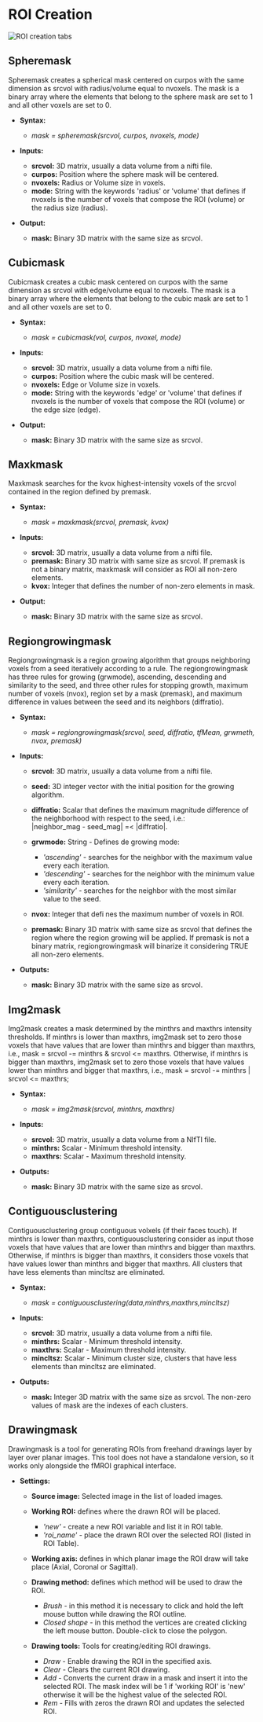 ROI Creation
============

![ROI creation tabs](img/roi_tabs.png)

Spheremask
----------

Spheremask creates a spherical mask centered on curpos with the same dimension as srcvol with radius/volume equal to nvoxels. The mask is a binary array where the elements that belong to the sphere mask are set to 1 and all other voxels are set to 0.
 
- **Syntax:**

    - *mask = spheremask(srcvol, curpos, nvoxels, mode)*

 
- **Inputs:**

    - **srcvol:** 3D matrix, usually a data volume from a nifti file.<br>
    - **curpos:** Position where the sphere mask will be centered.<br>
    - **nvoxels:** Radius or Volume size in voxels.<br>
    - **mode:** String with the keywords 'radius' or 'volume' that defines if nvoxels is the number of voxels that compose the ROI (volume) or the radius size (radius).<br>

- **Output:**

    - **mask:** Binary 3D matrix with the same size as srcvol. 
 



Cubicmask
----------

Cubicmask creates a cubic mask centered on curpos with the same dimension as srcvol with edge/volume equal to nvoxels. The mask is a binary array where the elements that belong to the cubic mask are set to 1 and all other voxels are set to 0.
 
- **Syntax:**

    - *mask = cubicmask(vol, curpos, nvoxel, mode)*
 
- **Inputs:**

    - **srcvol:** 3D matrix, usually a data volume from a nifti file.<br>
    - **curpos:** Position where the cubic mask will be centered.<br>
    - **nvoxels:** Edge or Volume size in voxels.<br>
    - **mode:** String with the keywords 'edge' or 'volume' that defines if nvoxels is the number of voxels that compose the ROI (volume) or the edge size (edge).<br>

- **Output:**

    - **mask:** Binary 3D matrix with the same size as srcvol.<br>


Maxkmask
--------

Maxkmask searches for the kvox highest-intensity voxels of the srcvol contained in the region defined by premask. 

- **Syntax:**

    - *mask = maxkmask(srcvol, premask, kvox)*

- **Inputs:**

    - **srcvol:** 3D matrix, usually a data volume from a nifti file.<br>
    - **premask:** Binary 3D matrix with same size as srcvol. If premask is not a binary matrix, maxkmask will consider as ROI all non-zero elements.<br>
    - **kvox:** Integer that defines the number of non-zero elements in mask.<br>

- **Output:**

    - **mask:** Binary 3D matrix with the same size as srcvol.<br>


Regiongrowingmask
-----------------

Regiongrowingmask is a region growing algorithm that groups neighboring voxels from a seed iteratively according to a rule. The regiongrowingmask has three rules for growing (grwmode), ascending, descending and similarity to the seed, and three other rules for stopping growth, maximum number of voxels (nvox), region set by a mask (premask), and 
maximum difference in values between the seed and its neighbors (diffratio).

- **Syntax:**

    - *mask = regiongrowingmask(srcvol, seed, diffratio, tfMean, grwmeth, nvox, premask)*<br>

- **Inputs:**

    - **srcvol:** 3D matrix, usually a data volume from a nifti file.<br>
    - **seed:** 3D integer vector with the initial position for the growing algorithm.<br>
    - **diffratio:** Scalar that defines the maximum magnitude difference of the neighborhood with respect to the seed, i.e.:<br>
    \|neighbor_mag - seed_mag\| =< \|diffratio\|.<br>
    - **grwmode:** String - Defines de growing mode:
        - *'ascending'* - searches for the neighbor with the maximum value every each iteration.<br>
        - *'descending'* - searches for the neighbor with the minimum value every each iteration.<br>
        - *'similarity'* - searches for the neighbor with the most similar value to the seed.<br>

    - **nvox:** Integer that defi   nes the maximum number of voxels in ROI.<br>
    - **premask:** Binary 3D matrix with same size as srcvol that defines the region where the region growing will be applied. If premask is not a binary matrix, regiongrowingmask will binarize it considering TRUE all non-zero elements.<br>

- **Outputs:**

    - **mask:** Binary 3D matrix with the same size as srcvol.<br>


Img2mask
--------

Img2mask creates a mask determined by the minthrs and maxthrs intensity thresholds. If minthrs is lower than maxthrs, img2mask set to zero those voxels that have values that are lower than minthrs and bigger than maxthrs, i.e., mask = srcvol -= minthrs & srcvol <= maxthrs. Otherwise, if minthrs is bigger than maxthrs, img2mask set to zero those voxels that have values lower than minthrs and bigger that maxthrs, i.e., mask = srcvol -= minthrs | srcvol <= maxthrs;

- **Syntax:**

    - *mask = img2mask(srcvol, minthrs, maxthrs)*<br>

- **Inputs:**

    - **srcvol:** 3D matrix, usually a data volume from a NIfTI file.<br>
    - **minthrs:** Scalar - Minimum threshold intensity.<br>
    - **maxthrs:** Scalar - Maximum threshold intensity.<br>

- **Outputs:**

    - **mask:** Binary 3D matrix with the same size as srcvol.<br>


Contiguousclustering
--------------------

Contiguousclustering group contiguous volxels (if their faces touch). If minthrs is lower than maxthrs, contiguousclustering consider as input those voxels that have values that are lower than minthrs and bigger than maxthrs. Otherwise, if minthrs is bigger than maxthrs, it considers those voxels that have values lower than minthrs and bigger that maxthrs. All clusters that have less elements than mincltsz are eliminated.

- **Syntax:**

    - *mask = contiguousclustering(data,minthrs,maxthrs,mincltsz)*<br>

- **Inputs:**

    - **srcvol:** 3D matrix, usually a data volume from a nifti file.<br>
    - **minthrs:** Scalar - Minimum threshold intensity.<br>
    - **maxthrs:** Scalar - Maximum threshold intensity.<br>
    - **mincltsz:** Scalar - Minimum cluster size, clusters that have less elements than mincltsz are eliminated.<br>

- **Outputs:**

    - **mask:** Integer 3D matrix with the same size as srcvol. The non-zero values of mask are the indexes of each clusters.<br>


Drawingmask
----------

Drawingmask is a tool for generating ROIs from freehand drawings layer by layer over planar images. This tool does not have a standalone version, so it works only alongside the fMROI graphical interface.

- **Settings:**

    - **Source image:** Selected image in the list of loaded images.<br>
    - **Working ROI:** defines where the drawn ROI will be placed.
        - *'new'* - create a new ROI variable and list it in ROI table.<br>
        - *'roi_name'* - place the drawn ROI over the selected ROI (listed in ROI Table).<br>

    - **Working axis:** defines in which planar image the ROI draw will take place (Axial, Coronal or Sagittal).<br>

    - **Drawing method:** defines which method will be used to draw the ROI.
        - *Brush* - in this method it is necessary to click and hold the left mouse button while drawing the ROI outline.<br>
        - *Closed shape* - in this method the vertices are created clicking the left mouse button. Double-click to close the polygon.<br>

    - **Drawing tools:** Tools for creating/editing ROI drawings.
        - *Draw* - Enable drawing the ROI in the specified axis.<br>
        - *Clear* - Clears the current ROI drawing.<br>
        - *Add* - Converts the current draw in a mask and insert it into the selected ROI. The mask index will be 1 if 'working ROI' is 'new' otherwise it will be the highest value of the selected ROI.<br>
        - *Rem* - Fills with zeros the drawn ROI and updates the selected ROI.<br>
